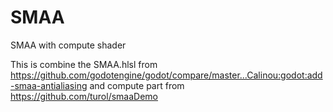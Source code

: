 # SMAA
SMAA with compute shader

This is combine the SMAA.hlsl from https://github.com/godotengine/godot/compare/master...Calinou:godot:add-smaa-antialiasing and compute part from https://github.com/turol/smaaDemo